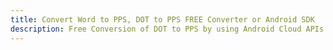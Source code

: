 ---title: Convert Word to PPS, DOT to PPS FREE Converter or Android SDKdescription: Free Conversion of DOT to PPS by using Android Cloud APIs & SDKs. Also Create, Edit & Render Microsoft Word & OpenOffice documents in the Cloud.---